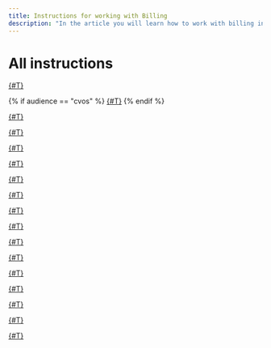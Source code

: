 ```yaml
---
title: Instructions for working with Billing
description: "In the article you will learn how to work with billing in Yandex.Cloud, how to activate the paid version, reserve consumption (CVoS), activate a promotional code, replenish a personal account and much more."
---
```

# All instructions

[{#T}](activate-commercial.md)

{% if audience == "cvos" %}
[{#T}](purchase-cvos.md)
{% endif %}

[{#T}](activate-promocode.md)

[{#T}](check-charges.md)

[{#T}](pay-the-bill.md)

[{#T}](pin-card.md)

[{#T}](pin-cloud.md)

[{#T}](change-payment-method.md)

[{#T}](spell-out-bill.md)

[{#T}](check-bill-history.md)

[{#T}](change-data.md)

[{#T}](create-new-account.md)

[{#T}](delete-account.md)

[{#T}](get-folder-report.md)

[{#T}](dashboard.md)

[{#T}](budgets.md)

[{#T}](edo.md)
